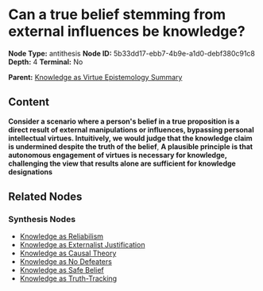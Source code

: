 # Can a true belief stemming from external influences be knowledge?

**Node Type:** antithesis
**Node ID:** 5b33dd17-ebb7-4b9e-a1d0-debf380c91c8
**Depth:** 4
**Terminal:** No

**Parent:** [Knowledge as Virtue Epistemology Summary](knowledge-as-virtue-epistemology-summary-synthesis-55f14059-bd8a-4ff6-bb19-2847f9595abb.md)

## Content

**Consider a scenario where a person's belief in a true proposition is a direct result of external manipulations or influences, bypassing personal intellectual virtues. Intuitively, we would judge that the knowledge claim is undermined despite the truth of the belief**, **A plausible principle is that autonomous engagement of virtues is necessary for knowledge, challenging the view that results alone are sufficient for knowledge designations**

## Related Nodes

### Synthesis Nodes

- [Knowledge as Reliabilism](knowledge-as-reliabilism-synthesis-eb65054d-a638-4b23-b693-c176a249a91b.md)
- [Knowledge as Externalist Justification](knowledge-as-externalist-justification-synthesis-5d01f8f5-0973-4d3c-a027-d2c61b9482d0.md)
- [Knowledge as Causal Theory](knowledge-as-causal-theory-synthesis-5b4baefc-6dde-4f69-99f2-974eb393859a.md)
- [Knowledge as No Defeaters](knowledge-as-no-defeaters-synthesis-d85d69ab-af8b-4f7e-8366-51ed57015da1.md)
- [Knowledge as Safe Belief](knowledge-as-safe-belief-synthesis-840075d8-b60b-4f27-8a71-ac33a3f22eb5.md)
- [Knowledge as Truth-Tracking](knowledge-as-truth-tracking-synthesis-56f68133-d986-4b29-a021-17cbd5f49801.md)
